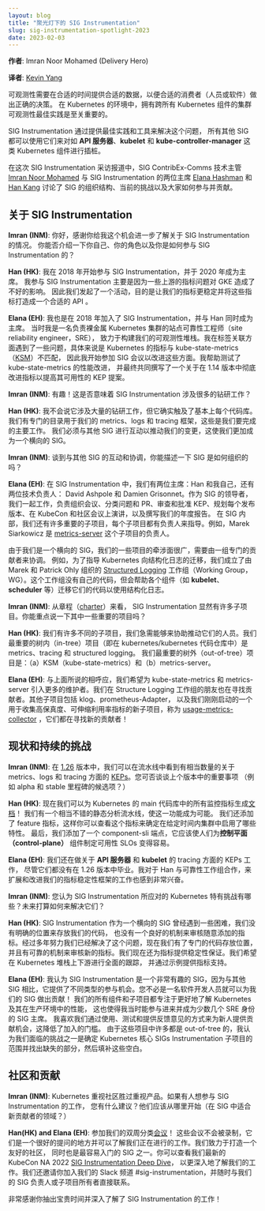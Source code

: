 ```yaml
---
layout: blog
title: "聚光灯下的 SIG Instrumentation"
slug: sig-instrumentation-spotlight-2023
date: 2023-02-03
---
```


**作者**: Imran Noor Mohamed (Delivery Hero)

**译者**: [Kevin Yang](https://github.com/kevin1689-cloud)

可观测性需要在合适的时间提供合适的数据，以便合适的消费者（人员或软件）做出正确的决策。
在 Kubernetes 的环境中，拥有跨所有 Kubernetes 组件的集群可观测性最佳实践是至关重要的。

SIG Instrumentation 通过提供最佳实践和工具来解决这个问题， 所有其他 SIG 都可以使用它们来对如
**API 服务器**、**kubelet** 和 **kube-controller-manager** 这类 Kubernetes 组件进行插桩。

在这次 SIG Instrumentation 采访报道中，SIG ContribEx-Comms 技术主管 [Imran Noor Mohamed](https://www.linkedin.com/in/imrannoormohamed/)
与 SIG Instrumentation 的两位主席 [Elana Hashman](https://twitter.com/ehashdn) 和 [Han Kang](https://www.linkedin.com/in/hankang)
讨论了 SIG 的组织结构、当前的挑战以及大家如何参与并贡献。

## 关于 SIG Instrumentation

**Imran (INM)**: 你好，感谢你给我这个机会进一步了解关于 SIG Instrumentation 的情况。
你能否介绍一下你自己、你的角色以及你是如何参与 SIG Instrumentation 的？

**Han (HK)**: 我在 2018 年开始参与 SIG Instrumentation，并于 2020 年成为主席。
我参与 SIG Instrumentation 主要是因为一些上游的指标问题对 GKE 造成了不好的影响。
因此我们发起了一个活动，目的是让我们的指标更稳定并将这些指标打造成一个合适的 API 。

**Elana (EH)**: 我也是在 2018 年加入了 SIG Instrumentation，并与 Han 同时成为主席。
当时我是一名负责裸金属 Kubernetes 集群的站点可靠性工程师（site reliability engineer，SRE），
致力于构建我们的可观测性堆栈。我在标签关联方面遇到了一些问题，具体来说是 Kubernetes 的指标与
kube-state-metrics（[KSM](https://github.com/kubernetes/kube-state-metrics)）不匹配，
因此我开始参加 SIG 会议以改进这些方面。我帮助测试了 kube-state-metrics 的性能改进，
并最终共同撰写了一个关于在 1.14 版本中彻底改进指标以提高其可用性的 KEP 提案。

**Imran (INM)**: 有趣！这是否意味着 SIG Instrumentation 涉及很多的钻研工作？

**Han (HK)**: 我不会说它涉及大量的钻研工作，但它确实触及了基本上每个代码库。
我们有专门的目录用于我们的 metrics、logs 和 tracing 框架，这些是我们要完成的主要工作。
我们必须与其他 SIG 进行互动以推动我们的变更，这使我们更加成为一个横向的 SIG。

**Imran (INM)**: 谈到与其他 SIG 的互动和协调，你能描述一下 SIG 是如何组织的吗？

**Elana (EH)**: 在 SIG Instrumentation 中，我们有两位主席：Han 和我自己，还有两位技术负责人：
David Ashpole 和 Damien Grisonnet。作为 SIG 的领导者，我们一起工作，负责组织会议、分类问题和
PR、审查和批准 KEP、规划每个发布版本、在 KubeCon 和社区会议上演讲，以及撰写我们的年度报告。
在 SIG 内部，我们还有许多重要的子项目，每个子项目都有负责人来指导。例如，Marek Siarkowicz 是
[metrics-server](https://github.com/kubernetes-sigs/metrics-server) 这个子项目的负责人。

由于我们是一个横向的 SIG，我们的一些项目的牵涉面很广，需要由一组专门的贡献者来协调。
例如，为了指导 Kubernetes 向结构化日志的迁移，我们成立了由 Marek 和 Patrick Ohly 组织的
[Structured Logging](https://github.com/kubernetes/community/blob/master/wg-structured-logging/README.md)
工作组（Working Group，WG）。这个工作组没有自己的代码，但会帮助各个组件（如 **kubelet**、**scheduler**
等）迁移它们的代码以使用结构化日志。

**Imran (INM)**: 从章程（[charter](https://github.com/kubernetes/community/blob/master/sig-instrumentation/charter.md)）来看，
SIG Instrumentation 显然有许多子项目。你能重点说一下其中一些重要的项目吗？

**Han (HK)**: 我们有许多不同的子项目，我们急需能够来协助推动它们的人员。我们最重要的树内（in-tree）项目（即在
kubernetes/kubernetes 代码仓库中）是 metrics、tracing 和 structured logging。
我们最重要的树外（out-of-tree）项目是：（a）KSM（kube-state-metrics）和（b）metrics-server。

**Elana (EH)**: 与上面所说的相呼应，我们希望为 kube-state-metrics 和 metrics-server
引入更多的维护者。我们在 Structure Logging 工作组的朋友也在寻找贡献者。其他子项目包括 klog、prometheus-Adapter，
以及我们刚刚启动的一个用于收集高保真度、可伸缩利用率指标的新子项目，称为
[usage-metrics-collector](https://github.com/kubernetes-sigs/usage-metrics-collector)
，它们都在寻找新的贡献者！

## 现状和持续的挑战

**Imran (INM)**: 在 [1.26](https://github.com/kubernetes/sig-release/tree/master/releases/release-1.26)
版本中，我们可以在流水线中看到有相当数量的关于 metrics、logs 和 tracing 方面的
[KEPs](https://www.k8s.dev/resources/keps/)。您可否谈谈上个版本中的重要事项
（例如 alpha 和 stable 里程碑的候选项？）

**Han (HK)**: 现在我们可以为 Kubernetes 的 main 代码库中的所有监控指标生成[文档](https://kubernetes.io/docs/reference/instrumentation/metrics/)！
我们有一个相当不错的静态分析流水线，使这一功能成为可能。
我们还添加了 feature 指标，这样你可以查看这个指标来确定在给定时间内集群中启用了哪些特性。
最后，我们添加了一个 component-sli 端点，它应该使人们为**控制平面（control-plane）**
组件制定可用性 SLOs 变得容易。

**Elana (EH)**: 我们还在做关于 **API 服务器** 和 **kubelet** 的 tracing 方面的 KEPs 工作，
尽管它们都没有在 1.26 版本中毕业。我对于 Han 与可靠性工作组合作，来扩展和改进我们的指标稳定性框架的工作也感到非常兴奋。

**Imran (INM)**: 您认为 SIG Instrumentation 所应对的 Kubernetes 特有挑战有哪些？未来打算如何来解决它们？

**Han (HK)**: SIG Instrumentation 作为一个横向的 SIG 曾经遇到一些困难，我们没有明确的位置来存放我们的代码，
也没有一个良好的机制来审核随意添加的指标。经过多年努力我们已经解决了这个问题，现在我们有了专门的代码存放位置，
并且有可靠的机制来审核新的指标。我们现在还为指标提供稳定性保证。我们希望在 Kubernetes 堆栈上下游进行全面的跟踪，
并通过示例提供指标支持。

**Elana (EH)**: 我认为 SIG Instrumentation 是一个非常有趣的 SIG，因为与其他 SIG
相比，它提供了不同类型的参与机会。您不必是一名软件开发人员就可以为我们的 SIG 做出贡献！
我们的所有组件和子项目都专注于更好地了解 Kubernetes 及其在生产环境中的性能，
这也使得我当时能参与进来并成为少数几个 SRE 身份的 SIG 主席。
我喜欢我们通过使用、测试和提供反馈意见的方式来为新人提供贡献机会，这降低了加入的门槛。
由于这些项目中许多都是 out-of-tree 的，我认为我们面临的挑战之一是确定 Kubernetes 核心
SIGs Instrumentation 子项目的范围并找出缺失的部分，然后填补这些空白。

## 社区和贡献

**Imran (INM)**: Kubernetes 重视社区胜过重视产品。如果有人想参与 SIG Instrumentation 的工作，
您有什么建议？他们应该从哪里开始（在 SIG 中适合新贡献者的领域？）

**Han(HK) and Elana (EH)**: 参加我们的双周分类[会议](https://github.com/kubernetes/community/tree/master/sig-instrumentation#meetings)！
这些会议不会被录制，它们是一个很好的提问的地方并可以了解我们正在进行的工作。我们致力于打造一个友好的社区，
同时也是最容易入门的 SIG 之一。你可以查看我们最新的 KubeCon NA 2022 [SIG Instrumentation Deep Dive](https://youtu.be/JIzrlWtAA8Y)，
以更深入地了解我们的工作。我们还邀请你加入我们的 Slack 频道 #sig-instrumentation，并随时与我们的
SIG 负责人或子项目所有者直接联系。

非常感谢你抽出宝贵时间并深入了解了 SIG Instrumentation 的工作！